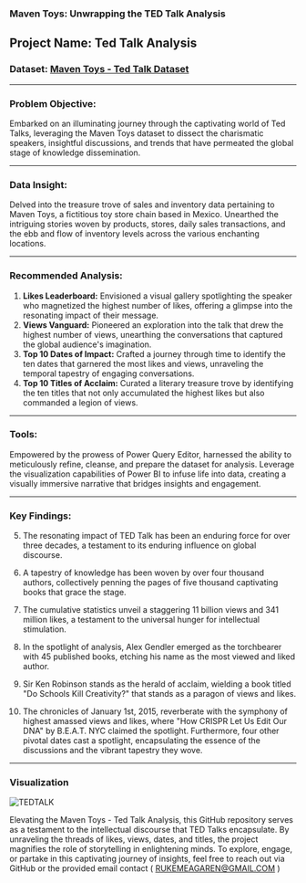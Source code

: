 ### Maven Toys: Unwrapping the TED Talk Analysis

## Project Name: Ted Talk Analysis

### Dataset: [Maven Toys - Ted Talk Dataset](link-to-dataset)

---

### Problem Objective:
Embarked on an illuminating journey through the captivating world of Ted Talks, leveraging the Maven Toys dataset to dissect the charismatic speakers, insightful discussions, and trends that have permeated the global stage of knowledge dissemination.

---

### Data Insight:
Delved into the treasure trove of sales and inventory data pertaining to Maven Toys, a fictitious toy store chain based in Mexico. Unearthed the intriguing stories woven by products, stores, daily sales transactions, and the ebb and flow of inventory levels across the various enchanting locations.

---

### Recommended Analysis:
1. **Likes Leaderboard:** Envisioned a visual gallery spotlighting the speaker who magnetized the highest number of likes, offering a glimpse into the resonating impact of their message.
2. **Views Vanguard:** Pioneered an exploration into the talk that drew the highest number of views, unearthing the conversations that captured the global audience's imagination.
3. **Top 10 Dates of Impact:** Crafted a journey through time to identify the ten dates that garnered the most likes and views, unraveling the temporal tapestry of engaging conversations.
4. **Top 10 Titles of Acclaim:** Curated a literary treasure trove by identifying the ten titles that not only accumulated the highest likes but also commanded a legion of views.

---

### Tools:
Empowered by the prowess of Power Query Editor, harnessed the ability to meticulously refine, cleanse, and prepare the dataset for analysis. Leverage the visualization capabilities of Power BI to infuse life into data, creating a visually immersive narrative that bridges insights and engagement.

---

### Key Findings:
5. The resonating impact of TED Talk has been an enduring force for over three decades, a testament to its enduring influence on global discourse.

6. A tapestry of knowledge has been woven by over four thousand authors, collectively penning the pages of five thousand captivating books that grace the stage.

7. The cumulative statistics unveil a staggering 11 billion views and 341 million likes, a testament to the universal hunger for intellectual stimulation.

8. In the spotlight of analysis, Alex Gendler emerged as the torchbearer with 45 published books, etching his name as the most viewed and liked author.

9. Sir Ken Robinson stands as the herald of acclaim, wielding a book titled "Do Schools Kill Creativity?" that stands as a paragon of views and likes.

10. The chronicles of January 1st, 2015, reverberate with the symphony of highest amassed views and likes, where "How CRISPR Let Us Edit Our DNA" by B.E.A.T. NYC claimed the spotlight. Furthermore, four other pivotal dates cast a spotlight, encapsulating the essence of the discussions and the vibrant tapestry they wove.

---
### Visualization
![TEDTALK](https://github.com/BendelHybrid/TED-TALK-ANALYSIS/assets/63473719/38bebc36-86c8-4b88-bf39-936a865f2bf8)


Elevating the Maven Toys - Ted Talk Analysis, this GitHub repository serves as a testament to the intellectual discourse that TED Talks encapsulate. By unraveling the threads of likes, views, dates, and titles, the project magnifies the role of storytelling in enlightening minds. To explore, engage, or partake in this captivating journey of insights, feel free to reach out via GitHub or the provided email contact ( RUKEMEAGAREN@GMAIL.COM )
